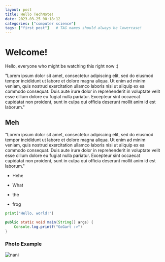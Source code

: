 ```yaml
---
layout: post
title: Hello TechNote!
date: 2023-03-25 08:18:12 
categories: ["computer science"]
tags: ["first post"]   # TAG names should always be lowercase!
---
```


# Welcome!      

Hello, everyone who might be watching this right now :)

"Lorem ipsum dolor sit amet, consectetur adipiscing elit, sed do eiusmod tempor incididunt ut labore et dolore magna aliqua. Ut enim ad minim veniam, quis nostrud exercitation ullamco laboris nisi ut aliquip ex ea commodo consequat. Duis aute irure dolor in reprehenderit in voluptate velit esse cillum dolore eu fugiat nulla pariatur. Excepteur sint occaecat cupidatat non proident, sunt in culpa qui officia deserunt mollit anim id est laborum."


## Meh

"Lorem ipsum dolor sit amet, consectetur adipiscing elit, sed do eiusmod tempor incididunt ut labore et dolore magna aliqua. Ut enim ad minim veniam, quis nostrud exercitation ullamco laboris nisi ut aliquip ex ea commodo consequat. Duis aute irure dolor in reprehenderit in voluptate velit esse cillum dolore eu fugiat nulla pariatur. Excepteur sint occaecat cupidatat non proident, sunt in culpa qui officia deserunt mollit anim id est laborum."


* Hehe

* What 

* the

* frog

```python
print("Hello, world!") 
```

```java
public static void main(String[] args) {
    Console.log.printf("GoGart :>")
}
```

### Photo Example

![nani](https://upload.wikimedia.org/wikipedia/commons/thumb/b/b6/Image_created_with_a_mobile_phone.png/640px-Image_created_with_a_mobile_phone.png)